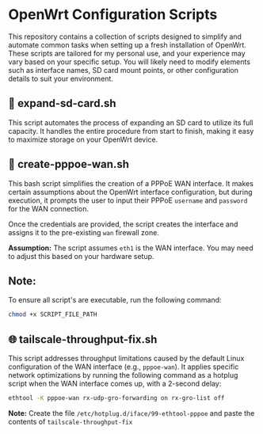 # OpenWrt Configuration Scripts

This repository contains a collection of scripts designed to simplify and automate common tasks when setting up a fresh installation of OpenWrt. These scripts are tailored for my personal use, and your experience may vary based on your specific setup. You will likely need to modify elements such as interface names, SD card mount points, or other configuration details to suit your environment.

## 💾 expand-sd-card.sh
This script automates the process of expanding an SD card to utilize its full capacity. It handles the entire procedure from start to finish, making it easy to maximize storage on your OpenWrt device.


## 🔌 create-pppoe-wan.sh
This bash script simplifies the creation of a PPPoE WAN interface. It makes certain assumptions about the OpenWrt interface configuration, but during execution, it prompts the user to input their PPPoE `username` and `password` for the WAN connection.

Once the credentials are provided, the script creates the interface and assigns it to the pre-existing `wan` firewall zone.


**Assumption:** The script assumes `eth1` is the WAN interface. You may need to adjust this based on your hardware setup.


## Note:
To ensure all script's are executable, run the following command:
```bash
chmod +x SCRIPT_FILE_PATH
```


## 🌐 tailscale-throughput-fix.sh
This script addresses throughput limitations caused by the default Linux configuration of the WAN interface (e.g., `pppoe-wan`). It applies specific network optimizations by running the following command as a hotplug script when the WAN interface comes up, with a 2-second delay:

```bash
ethtool -K pppoe-wan rx-udp-gro-forwarding on rx-gro-list off
```
**Note:** Create the file `/etc/hotplug.d/iface/99-ethtool-pppoe` and paste the contents of `tailscale-throughput-fix`
